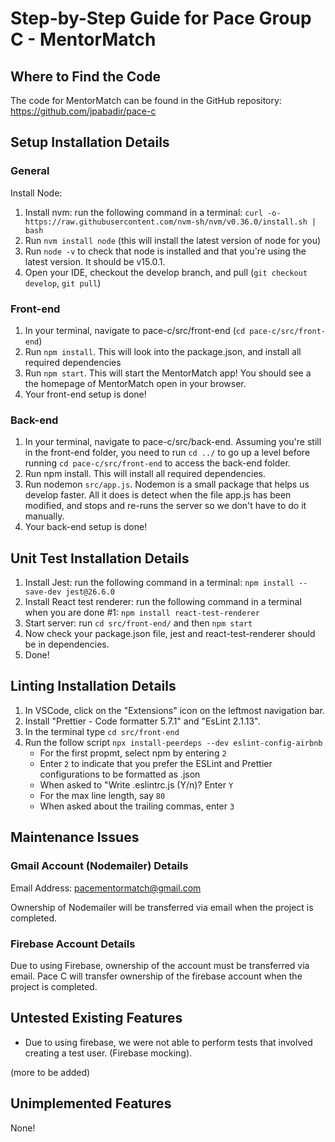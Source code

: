# Step-by-Step Guide for Pace Group C - MentorMatch

## Where to Find the Code

The code for MentorMatch can be found in the GitHub repository: <https://github.com/jpabadir/pace-c>

## Setup Installation Details

### General

Install Node:

1. Install nvm: run the following command in a terminal: `curl -o- https://raw.githubusercontent.com/nvm-sh/nvm/v0.36.0/install.sh | bash`
2. Run `nvm install node` (this will install the latest version of node for you)
3. Run `node -v` to check that node is installed and that you're using the latest version. It should be v15.0.1.
4. Open your IDE, checkout the develop branch, and pull (`git checkout develop`, `git pull`)

### Front-end

1. In your terminal, navigate to pace-c/src/front-end (`cd pace-c/src/front-end`)
2. Run `npm install`. This will look into the package.json, and install all required dependencies
3. Run `npm start`. This will start the MentorMatch app! You should see a the homepage of MentorMatch open in your browser.
4. Your front-end setup is done!

### Back-end

1. In your terminal, navigate to pace-c/src/back-end. Assuming you're still in the front-end folder, you need to run `cd ../` to go up a level before running `cd pace-c/src/front-end` to access the back-end folder.
2. Run npm install. This will install all required dependencies.
3. Run nodemon `src/app.js`. Nodemon is a small package that helps us develop faster. All it does is detect when the file app.js has been modified, and stops and re-runs the server so we don't have to do it manually.
4. Your back-end setup is done!

## Unit Test Installation Details

1. Install Jest: run the following command in a terminal:
   `npm install --save-dev jest@26.6.0`
2. Install React test renderer: run the following command in a terminal when you are done #1:
   `npm install react-test-renderer`
3. Start server:
   run `cd src/front-end/` and then `npm start`
4. Now check your package.json file, jest and react-test-renderer should be in dependencies.
5. Done!

## Linting Installation Details

1. In VSCode, click on the "Extensions" icon on the leftmost navigation bar.
2. Install "Prettier - Code formatter 5.7.1" and "EsLint 2.1.13".
3. In the terminal type `cd src/front-end`
4. Run the follow script `npx install-peerdeps --dev eslint-config-airbnb`
   - For the first propmt, select npm by entering `2`
   - Enter `2` to indicate that you prefer the ESLint and Prettier configurations to be formatted as .json
   - When asked to "Write .eslintrc.js (Y/n)? Enter `Y`
   - For the max line length, say `80`
   - When asked about the trailing commas, enter `3`

## Maintenance Issues

### Gmail Account (Nodemailer) Details

Email Address: pacementormatch@gmail.com

Ownership of Nodemailer will be transferred via email when the project is completed.

### Firebase Account Details

Due to using Firebase, ownership of the account must be transferred via email. Pace C will transfer ownership of the firebase account when the project is completed.

## Untested Existing Features

- Due to using firebase, we were not able to perform tests that involved creating a test user. (Firebase mocking).

(more to be added)

## Unimplemented Features

None!
